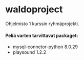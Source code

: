 # waldoproject
Ohjelmisto 1 kurssin ryhmäprojekti.

#### Peliä varten tarvittavat packaget:
 - mysql-connetor-python 8.0.29
 - playsound 1.2.2
